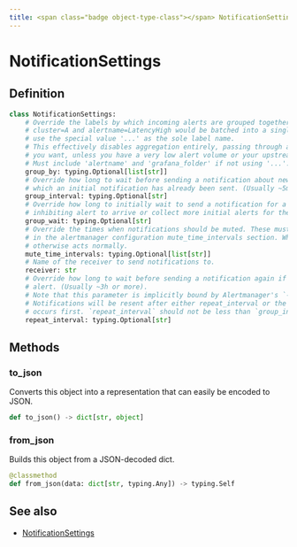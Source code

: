 ```yaml
---
title: <span class="badge object-type-class"></span> NotificationSettings
---
```

# <span class="badge object-type-class"></span> NotificationSettings

## Definition

```python
class NotificationSettings:
    # Override the labels by which incoming alerts are grouped together. For example, multiple alerts coming in for
    # cluster=A and alertname=LatencyHigh would be batched into a single group. To aggregate by all possible labels
    # use the special value '...' as the sole label name.
    # This effectively disables aggregation entirely, passing through all alerts as-is. This is unlikely to be what
    # you want, unless you have a very low alert volume or your upstream notification system performs its own grouping.
    # Must include 'alertname' and 'grafana_folder' if not using '...'.
    group_by: typing.Optional[list[str]]
    # Override how long to wait before sending a notification about new alerts that are added to a group of alerts for
    # which an initial notification has already been sent. (Usually ~5m or more.)
    group_interval: typing.Optional[str]
    # Override how long to initially wait to send a notification for a group of alerts. Allows to wait for an
    # inhibiting alert to arrive or collect more initial alerts for the same group. (Usually ~0s to few minutes.)
    group_wait: typing.Optional[str]
    # Override the times when notifications should be muted. These must match the name of a mute time interval defined
    # in the alertmanager configuration mute_time_intervals section. When muted it will not send any notifications, but
    # otherwise acts normally.
    mute_time_intervals: typing.Optional[list[str]]
    # Name of the receiver to send notifications to.
    receiver: str
    # Override how long to wait before sending a notification again if it has already been sent successfully for an
    # alert. (Usually ~3h or more).
    # Note that this parameter is implicitly bound by Alertmanager's `--data.retention` configuration flag.
    # Notifications will be resent after either repeat_interval or the data retention period have passed, whichever
    # occurs first. `repeat_interval` should not be less than `group_interval`.
    repeat_interval: typing.Optional[str]
```
## Methods

### <span class="badge object-method"></span> to_json

Converts this object into a representation that can easily be encoded to JSON.

```python
def to_json() -> dict[str, object]
```

### <span class="badge object-method"></span> from_json

Builds this object from a JSON-decoded dict.

```python
@classmethod
def from_json(data: dict[str, typing.Any]) -> typing.Self
```

## See also

 * <span class="badge builder"></span> [NotificationSettings](./builder-NotificationSettings.md)
